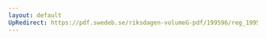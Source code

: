```yaml
---
layout: default
UpRedirect: https://pdf.swedeb.se/riksdagen-volumeG-pdf/199596/reg_199596_AU/reg_199596_AU_0003.pdf
---
```

